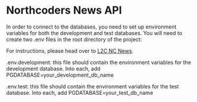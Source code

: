 # Northcoders News API
In order to connect to the databases, you need to set up environment variables for both the development and test databases. You will need to create two .env files in the root directory of the project:


For instructions, please head over to [L2C NC News](https://l2c.northcoders.com/courses/be/nc-news).

.env.development: this file should contain the environment variables for the development database.
Into each, add PGDATABASE=your_development_db_name

.env.test: this file should contain the environment variables for the test database.
Into each, add PGDATABASE=your_test_db_name

